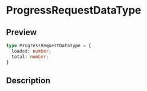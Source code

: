 
      
# ProgressRequestDataType

<div class="api-docs__section" data-reactroot="">

## Preview

</div><div class="api-docs__preview type" data-reactroot="">

```ts
type ProgressRequestDataType = {
  loaded: number; 
  total: number; 
}
```

</div><div class="api-docs__section" data-reactroot="">

## Description

</div><div class="api-docs__description" data-reactroot=""><span class="api-docs__do-not-parse">



</span></div>